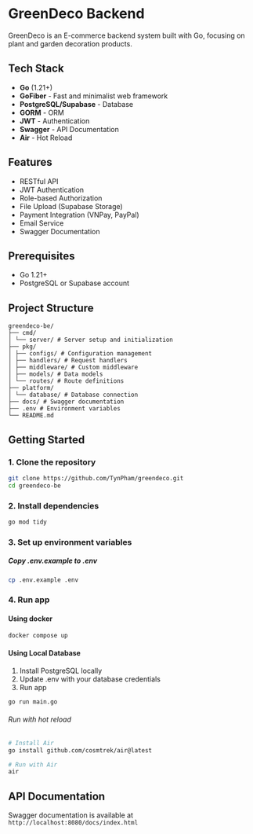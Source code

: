 # GreenDeco Backend

GreenDeco is an E-commerce backend system built with Go, focusing on plant and garden decoration products.

## Tech Stack

- **Go** (1.21+)
- **GoFiber** - Fast and minimalist web framework
- **PostgreSQL/Supabase** - Database
- **GORM** - ORM
- **JWT** - Authentication
- **Swagger** - API Documentation
- **Air** - Hot Reload

## Features

- RESTful API
- JWT Authentication
- Role-based Authorization
- File Upload (Supabase Storage)
- Payment Integration (VNPay, PayPal)
- Email Service
- Swagger Documentation

## Prerequisites

- Go 1.21+
- PostgreSQL or Supabase account

## Project Structure

```
greendeco-be/
├── cmd/
│ └── server/ # Server setup and initialization
├── pkg/
│ ├── configs/ # Configuration management
│ ├── handlers/ # Request handlers
│ ├── middleware/ # Custom middleware
│ ├── models/ # Data models
│ └── routes/ # Route definitions
├── platform/
│ └── database/ # Database connection
├── docs/ # Swagger documentation
├── .env # Environment variables
└── README.md
```

## Getting Started

### 1. Clone the repository

```bash
git clone https://github.com/TynPham/greendeco.git
cd greendeco-be
```

### 2. Install dependencies

```bash
go mod tidy
```

### 3. Set up environment variables

##### Copy .env.example to .env

```bash
cp .env.example .env
```

### 4. Run app

#### Using docker

```bash
docker compose up
```

#### Using Local Database

1. Install PostgreSQL locally
2. Update .env with your database credentials
3. Run app

```bash
go run main.go
```

###### Run with hot reload

```bash
# Install Air
go install github.com/cosmtrek/air@latest

# Run with Air
air
```

## API Documentation

Swagger documentation is available at `http://localhost:8080/docs/index.html`
